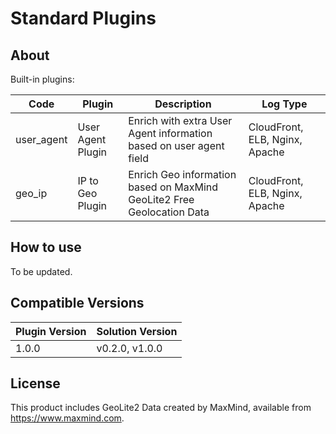 # Standard Plugins

## About

Built-in plugins:

| Code       | Plugin            | Description                                                            | Log Type                       |
|------------|-------------------|------------------------------------------------------------------------|--------------------------------|
| user_agent | User Agent Plugin | Enrich with extra User Agent information based on user agent field     | CloudFront, ELB, Nginx, Apache |
| geo_ip     | IP to Geo Plugin  | Enrich Geo information based on MaxMind GeoLite2 Free Geolocation Data | CloudFront, ELB, Nginx, Apache |

## How to use

To be updated.

## Compatible Versions

| Plugin Version | Solution Version |
|----------------|-----------------|
| 1.0.0          | v0.2.0, v1.0.0  |

## License

This product includes GeoLite2 Data created by MaxMind, available from https://www.maxmind.com.